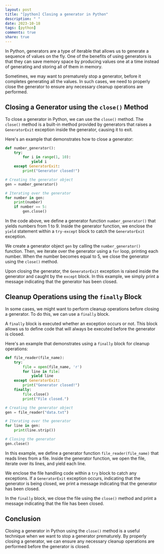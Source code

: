 ```yaml
---
layout: post
title: "[python] Closing a generator in Python"
description: " "
date: 2023-10-18
tags: [python]
comments: true
share: true
---
```


In Python, generators are a type of iterable that allows us to generate a sequence of values on the fly. One of the benefits of using generators is that they can save memory space by producing values one at a time instead of generating and storing all of them in memory.

Sometimes, we may want to prematurely stop a generator, before it completes generating all the values. In such cases, we need to properly close the generator to ensure any necessary cleanup operations are performed.

## Closing a Generator using the `close()` Method

To close a generator in Python, we can use the `close()` method. The `close()` method is a built-in method provided by generators that raises a `GeneratorExit` exception inside the generator, causing it to exit. 

Here's an example that demonstrates how to close a generator:

```python
def number_generator():
    try:
        for i in range(1, 10):
            yield i
    except GeneratorExit:
        print("Generator closed!")

# Creating the generator object
gen = number_generator()

# Iterating over the generator
for number in gen:
    print(number)
    if number == 5:
        gen.close()
```

In the code above, we define a generator function `number_generator()` that yields numbers from 1 to 9. Inside the generator function, we enclose the `yield` statement within a `try-except` block to catch the `GeneratorExit` exception.

We create a generator object `gen` by calling the `number_generator()` function. Then, we iterate over the generator using a `for` loop, printing each number. When the number becomes equal to 5, we close the generator using the `close()` method.

Upon closing the generator, the `GeneratorExit` exception is raised inside the generator and caught by the `except` block. In this example, we simply print a message indicating that the generator has been closed.

## Cleanup Operations using the `finally` Block

In some cases, we might want to perform cleanup operations before closing a generator. To do this, we can use a `finally` block.

A `finally` block is executed whether an exception occurs or not. This block allows us to define code that will always be executed before the generator is closed.

Here's an example that demonstrates using a `finally` block for cleanup operations:

```python
def file_reader(file_name):
    try:
        file = open(file_name, 'r')
        for line in file:
            yield line
    except GeneratorExit:
        print("Generator closed!")
    finally:
        file.close()
        print("File closed.")

# Creating the generator object
gen = file_reader("data.txt")

# Iterating over the generator
for line in gen:
    print(line.strip())

# Closing the generator
gen.close()
```

In this example, we define a generator function `file_reader(file_name)` that reads lines from a file. Inside the generator function, we open the file, iterate over its lines, and yield each line.

We enclose the file handling code within a `try` block to catch any exceptions. If a `GeneratorExit` exception occurs, indicating that the generator is being closed, we print a message indicating that the generator has been closed.

In the `finally` block, we close the file using the `close()` method and print a message indicating that the file has been closed.

## Conclusion

Closing a generator in Python using the `close()` method is a useful technique when we want to stop a generator prematurely. By properly closing a generator, we can ensure any necessary cleanup operations are performed before the generator is closed.